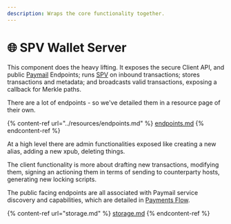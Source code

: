 ```yaml
---
description: Wraps the core functionality together.
---
```


# 🌐 SPV Wallet Server

This component does the heavy lifting. It exposes the secure Client API, and public [Paymail](../resources/paymail.md) Endpoints; runs [SPV](../key-concepts/spv-definition.md) on inbound transactions; stores transactions and metadata; and broadcasts valid transactions, exposing a callback for Merkle paths.

There are a lot of endpoints - so we've detailed them in a resource page of their own.

{% content-ref url="../resources/endpoints.md" %}
[endpoints.md](../resources/endpoints.md)
{% endcontent-ref %}

At a high level there are admin functionalities exposed like creating a new alias, adding a new xpub, deleting things.&#x20;

The client functionality is more about drafting new transactions, modifying them, signing an actioning them in terms of sending to counterparty hosts, generating new locking scripts.

The public facing endpoints are all associated with Paymail service discovery and capabilities, which are detailed in [Payments Flow](../key-concepts/payments-flow.md).

{% content-ref url="storage.md" %}
[storage.md](storage.md)
{% endcontent-ref %}
